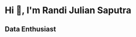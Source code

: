 # Hi 👋, I'm Randi Julian Saputra

<div class="col-auto px-0 h-100"><span id="loading-icons" style="display:none">
  <span class="px-1">
    <p>
      <img align="left" src="https://github-readme-stats.vercel.app/api?username=randiijulian&show_icons=true&theme=synthwave">
      <img align="left" src="https://github-readme-stats.vercel.app/api/top-langs/?username=randiijulian&show_icons=true&layout=compact&theme=synthwave&hide=html,css">
    </p>
  </span>

  <span class="px-1">
    <p align="left"> <img src="https://komarev.com/ghpvc/?username=randiijulian&label=Profile%20views&color=0e75b6&style=flat" alt="randiijulian" /> </p>
    <p align="left"> </p>
    <p>
      <a href="https://www.linkedin.com/in/randijulian"><img src="https://img.shields.io/badge/LinkedIn-Profile-blue?logo=linkedin" alt="LinkedIn"></a>
      <a href="https://www.shutterstock.com/g/randijulian"><img src="https://img.shields.io/badge/Shutterstock-Portfolio-orange?logo=shutterstock" alt="Shutterstock"></a>
      <a href="mailto:randijuliansaputra46@gmail.com"><img src="https://img.shields.io/badge/Email-Me-brightgreen?style=flat&logo=gmail" alt="Email"></a>
    </p>
  </span>
</div>

## **Data Enthusiast**
<!--📫 How to reach me: 
randijuliansaputra46@gmail.com

Here are some ideas to get you started:

- 🔭 I’m currently working on ...
- 🌱 I’m currently learning ...
- 👯 I’m looking to collaborate on ...
- 🤔 I’m looking for help with ...
- 💬 Ask me about ..
-->
